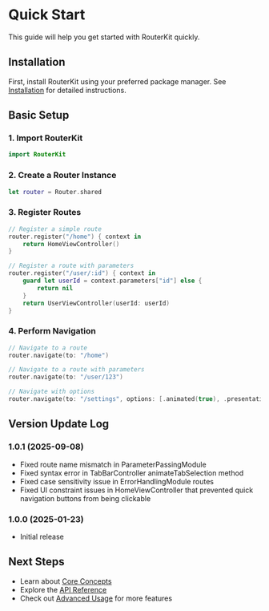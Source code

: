 # Quick Start

This guide will help you get started with RouterKit quickly.

## Installation

First, install RouterKit using your preferred package manager. See [Installation](README.md#installation) for detailed instructions.

## Basic Setup

### 1. Import RouterKit

```swift
import RouterKit
```

### 2. Create a Router Instance

```swift
let router = Router.shared
```

### 3. Register Routes

```swift
// Register a simple route
router.register("/home") { context in
    return HomeViewController()
}

// Register a route with parameters
router.register("/user/:id") { context in
    guard let userId = context.parameters["id"] else {
        return nil
    }
    return UserViewController(userId: userId)
}
```

### 4. Perform Navigation

```swift
// Navigate to a route
router.navigate(to: "/home")

// Navigate to a route with parameters
router.navigate(to: "/user/123")

// Navigate with options
router.navigate(to: "/settings", options: [.animated(true), .presentationStyle(.modal)])
```

## Version Update Log

### 1.0.1 (2025-09-08)

- Fixed route name mismatch in ParameterPassingModule
- Fixed syntax error in TabBarController animateTabSelection method
- Fixed case sensitivity issue in ErrorHandlingModule routes
- Fixed UI constraint issues in HomeViewController that prevented quick navigation buttons from being clickable

### 1.0.0 (2025-01-23)

- Initial release

## Next Steps

- Learn about [Core Concepts](CoreConcepts/)
- Explore the [API Reference](APIReference/)
- Check out [Advanced Usage](AdvancedUsage/) for more features